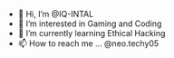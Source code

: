 - 👋 Hi, I’m @IQ-INTAL
- 👀 I’m interested in Gaming and Coding
- 🌱 I’m currently learning Ethical Hacking
- 📫 How to reach me ... @neo.techy05

<!---
IQ-INTAL/IQ-INTAL is a ✨ special ✨ repository because its `README.md` (this file) appears on your GitHub profile.
You can click the Preview link to take a look at your changes.
--->
